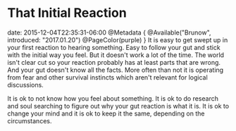 # That Initial Reaction
date: 2015-12-04T22:35:31-06:00
@Metadata {
  @Available("Brunow", introduced: "2017.01.20")
  @PageColor(purple)
}
It is easy to get swept up in your first reaction to hearing something. Easy to follow your gut and stick with the initial way you feel. But it doesn't work a lot of the time. The world isn't clear cut so your reaction probably has at least parts that are wrong. And your gut doesn't know all the facts. More often than not it is operating from fear and other survival instincts which aren't relevant for logical discussions.

It is ok to not know how you feel about something. It is ok to do research and soul searching to figure out why your gut reaction is what it is. It is ok to change your mind and it is ok to keep it the same, depending on the circumstances.
